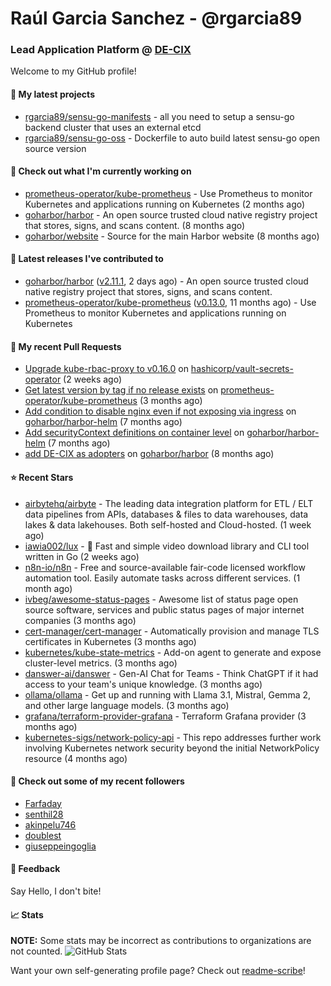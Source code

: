 # Raúl Garcia Sanchez - @rgarcia89
### Lead Application Platform @ [DE-CIX](https://de-cix.net/)

Welcome to my GitHub profile!

#### 🌱 My latest projects

- [rgarcia89/sensu-go-manifests](https://github.com/rgarcia89/sensu-go-manifests) - all you need to setup a sensu-go backend cluster that uses an external etcd
- [rgarcia89/sensu-go-oss](https://github.com/rgarcia89/sensu-go-oss) - Dockerfile to auto build latest sensu-go open source version

#### 👷 Check out what I'm currently working on

- [prometheus-operator/kube-prometheus](https://github.com/prometheus-operator/kube-prometheus) - Use Prometheus to monitor Kubernetes and applications running on Kubernetes (2 months ago)
- [goharbor/harbor](https://github.com/goharbor/harbor) - An open source trusted cloud native registry project that stores, signs, and scans content. (8 months ago)
- [goharbor/website](https://github.com/goharbor/website) - Source for the main Harbor website (8 months ago)

#### 🔭 Latest releases I've contributed to

- [goharbor/harbor](https://github.com/goharbor/harbor) ([v2.11.1](https://github.com/goharbor/harbor/releases/tag/v2.11.1), 2 days ago) - An open source trusted cloud native registry project that stores, signs, and scans content.
- [prometheus-operator/kube-prometheus](https://github.com/prometheus-operator/kube-prometheus) ([v0.13.0](https://github.com/prometheus-operator/kube-prometheus/releases/tag/v0.13.0), 11 months ago) - Use Prometheus to monitor Kubernetes and applications running on Kubernetes

#### 🔨 My recent Pull Requests

- [Upgrade kube-rbac-proxy to v0.16.0](https://github.com/hashicorp/vault-secrets-operator/pull/881) on [hashicorp/vault-secrets-operator](https://github.com/hashicorp/vault-secrets-operator) (2 weeks ago)
- [Get latest version by tag if no release exists](https://github.com/prometheus-operator/kube-prometheus/pull/2435) on [prometheus-operator/kube-prometheus](https://github.com/prometheus-operator/kube-prometheus) (3 months ago)
- [Add condition to disable nginx even if not exposing via ingress](https://github.com/goharbor/harbor-helm/pull/1687) on [goharbor/harbor-helm](https://github.com/goharbor/harbor-helm) (7 months ago)
- [Add securityContext definitions on container level](https://github.com/goharbor/harbor-helm/pull/1673) on [goharbor/harbor-helm](https://github.com/goharbor/harbor-helm) (7 months ago)
- [add DE-CIX as adopters](https://github.com/goharbor/harbor/pull/19707) on [goharbor/harbor](https://github.com/goharbor/harbor) (8 months ago)

#### ⭐ Recent Stars

- [airbytehq/airbyte](https://github.com/airbytehq/airbyte) - The leading data integration platform for ETL / ELT data pipelines from APIs, databases &amp; files to data warehouses, data lakes &amp; data lakehouses. Both self-hosted and Cloud-hosted. (1 week ago)
- [iawia002/lux](https://github.com/iawia002/lux) - 👾 Fast and simple video download library and CLI tool written in Go (2 weeks ago)
- [n8n-io/n8n](https://github.com/n8n-io/n8n) - Free and source-available fair-code licensed workflow automation tool. Easily automate tasks across different services. (1 month ago)
- [ivbeg/awesome-status-pages](https://github.com/ivbeg/awesome-status-pages) - Awesome list of status page open source software, services and public status pages of major internet companies (3 months ago)
- [cert-manager/cert-manager](https://github.com/cert-manager/cert-manager) - Automatically provision and manage TLS certificates in Kubernetes (3 months ago)
- [kubernetes/kube-state-metrics](https://github.com/kubernetes/kube-state-metrics) - Add-on agent to generate and expose cluster-level metrics. (3 months ago)
- [danswer-ai/danswer](https://github.com/danswer-ai/danswer) - Gen-AI Chat for Teams - Think ChatGPT if it had access to your team&#39;s unique knowledge. (3 months ago)
- [ollama/ollama](https://github.com/ollama/ollama) - Get up and running with Llama 3.1, Mistral, Gemma 2, and other large language models. (3 months ago)
- [grafana/terraform-provider-grafana](https://github.com/grafana/terraform-provider-grafana) - Terraform Grafana provider (3 months ago)
- [kubernetes-sigs/network-policy-api](https://github.com/kubernetes-sigs/network-policy-api) - This repo addresses further work involving Kubernetes network security beyond the initial NetworkPolicy resource (4 months ago)

#### 👯 Check out some of my recent followers

- [Farfaday](https://github.com/Farfaday)
- [senthil28](https://github.com/senthil28)
- [akinpelu746](https://github.com/akinpelu746)
- [doublest](https://github.com/doublest)
- [giuseppeingoglia](https://github.com/giuseppeingoglia)

#### 💬 Feedback

Say Hello, I don't bite!

#### 📈 Stats

**NOTE:** Some stats may be incorrect as contributions to organizations are not counted.
![GitHub Stats](https://github-readme-stats.vercel.app/api?username=rgarcia89&count_private=false&theme=tokyonight&show_icons=true)


Want your own self-generating profile page? Check out [readme-scribe](https://github.com/muesli/readme-scribe)!
